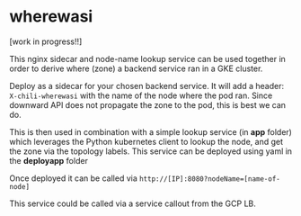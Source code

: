 # wherewasi

[work in progress!!]

This nginx sidecar and node-name lookup service can be used together in order to derive where (zone) a backend
service ran in a GKE cluster.

Deploy as a sidecar for your chosen backend service. It will add a header: `X-chili-wherewasi` with the name of the node
where the pod ran. Since downward API does not propagate the zone to the pod, this is best we can do.

This is then used in combination with a simple lookup service (in **app** folder) which leverages the Python kubernetes client
to lookup the node, and get the zone via the topology labels. This service can be deployed using yaml in the **deployapp** folder

Once deployed it can be called via `http://[IP]:8080?nodeName=[name-of-node]`

This service could be called via a service callout from the GCP LB.
